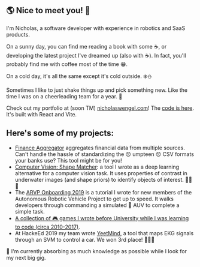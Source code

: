 ## 🌎 Nice to meet you! 🍁

I'm Nicholas, a software developer with experience in robotics and SaaS products.

On a sunny day, you can find me reading a book with some ☕, or developing the latest project I've dreamed up (also with ☕). In fact, you'll probably find me with coffee most of the time 😁.

On a cold day, it's all the same except it's cold outside. ❄️⛄

Sometimes I like to just shake things up and pick something new. Like the time I was on a cheerleading team for a year. 💪

Check out my portfolio at (soon TM) [nicholaswengel.com](https://nicholaswengel.com)! The [code is here](https://github.com/NinjaPerson24119/PortfolioWebsite). It's built with React and Vite.

## Here's some of my projects:
- [Finance Aggregator](https://github.com/NinjaPerson24119/FinanceAggregator) aggregates financial data from multiple sources. Can't handle the hassle of standardizing the 😠 umpteen 😠 CSV formats your banks use?  This tool might be for you! 
- [Computer Vision: Shape Matcher](https://github.com/NinjaPerson24119/shape_matcher): a tool I wrote as a deep learning alternative for a computer vision task. It uses properties of contrast in underwater images (and shape priors) to identify objects of interest. 🌊🌊🌊
- The [ARVP Onboarding 2019](https://github.com/NinjaPerson24119/Onboarding2019) is a tutorial I wrote for new members of the Autonomous Robotic Vehicle Project to get up to speed. It walks developers through commanding a simulated 🤖 AUV to complete a simple task.
- [A collection of 🎮 games I wrote before University while I was learning to code (circa 2010-2017)](https://github.com/NinjaPerson24119/Pre-University-Projects).
- At HackeEd 2019 my team wrote [YeetMind](https://github.com/NinjaPerson24119/neuro-car), a tool that maps EKG signals through an SVM to control a car. We won 3rd place! 🚗🚗🚗

🔭 I'm currently absorbing as much knowledge as possible while I look for my next big gig.
